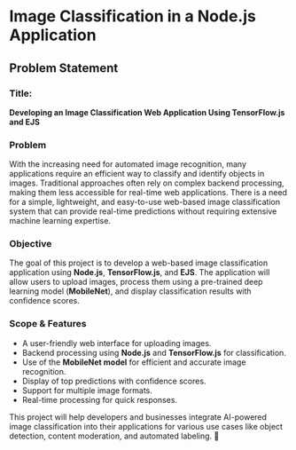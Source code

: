 # Image Classification in a Node.js Application

## Problem Statement

### **Title:**
**Developing an Image Classification Web Application Using TensorFlow.js and EJS**

### **Problem**
With the increasing need for automated image recognition, many applications require an efficient way to classify and identify objects in images. Traditional approaches often rely on complex backend processing, making them less accessible for real-time web applications. There is a need for a simple, lightweight, and easy-to-use web-based image classification system that can provide real-time predictions without requiring extensive machine learning expertise.

### **Objective**
The goal of this project is to develop a web-based image classification application using **Node.js**, **TensorFlow.js**, and **EJS**. The application will allow users to upload images, process them using a pre-trained deep learning model (**MobileNet**), and display classification results with confidence scores.

### **Scope & Features**
- A user-friendly web interface for uploading images.
- Backend processing using **Node.js** and **TensorFlow.js** for classification.
- Use of the **MobileNet model** for efficient and accurate image recognition.
- Display of top predictions with confidence scores.
- Support for multiple image formats.
- Real-time processing for quick responses.

This project will help developers and businesses integrate AI-powered image classification into their applications for various use cases like object detection, content moderation, and automated labeling. 🚀
